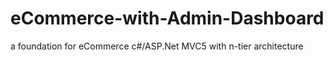 # eCommerce-with-Admin-Dashboard
a foundation for eCommerce c#/ASP.Net MVC5 with n-tier architecture 
